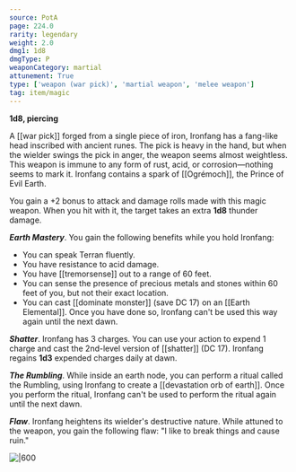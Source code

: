```yaml
---
source: PotA
page: 224.0
rarity: legendary
weight: 2.0
dmg1: 1d8
dmgType: P
weaponCategory: martial
attunement: True
type: ['weapon (war pick)', 'martial weapon', 'melee weapon']
tag: item/magic
---
```


**1d8, piercing**

A [[war pick]] forged from a single piece of iron, Ironfang has a fang-like head inscribed with ancient runes. The pick is heavy in the hand, but when the wielder swings the pick in anger, the weapon seems almost weightless. This weapon is immune to any form of rust, acid, or corrosion—nothing seems to mark it. Ironfang contains a spark of [[Ogrémoch]], the Prince of Evil Earth.

You gain a +2 bonus to attack and damage rolls made with this magic weapon. When you hit with it, the target takes an extra **1d8** thunder damage.

**_Earth Mastery_**. You gain the following benefits while you hold Ironfang:

- You can speak Terran fluently.
- You have resistance to acid damage.
- You have [[tremorsense]] out to a range of 60 feet.
- You can sense the presence of precious metals and stones within 60 feet of you, but not their exact location.
- You can cast [[dominate monster]] (save DC 17) on an [[Earth Elemental]]. Once you have done so, Ironfang can't be used this way again until the next dawn.

**_Shatter_**. Ironfang has 3 charges. You can use your action to expend 1 charge and cast the 2nd-level version of [[shatter]] (DC 17). Ironfang regains **1d3** expended charges daily at dawn.

**_The Rumbling_**. While inside an earth node, you can perform a ritual called the Rumbling, using Ironfang to create a [[devastation orb of earth]]. Once you perform the ritual, Ironfang can't be used to perform the ritual again until the next dawn.

**_Flaw_**. Ironfang heightens its wielder's destructive nature. While attuned to the weapon, you gain the following flaw: "I like to break things and cause ruin."


![|600](https://5e.tools/img/items/PotA/Ironfang.png)